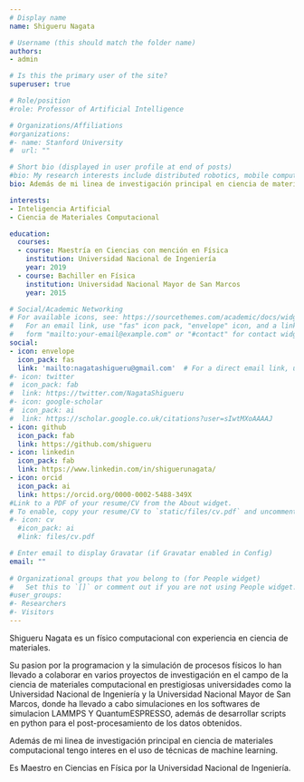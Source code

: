 ```yaml
---
# Display name
name: Shigueru Nagata

# Username (this should match the folder name)
authors:
- admin

# Is this the primary user of the site?
superuser: true

# Role/position
#role: Professor of Artificial Intelligence

# Organizations/Affiliations
#organizations:
#- name: Stanford University
#  url: ""

# Short bio (displayed in user profile at end of posts)
#bio: My research interests include distributed robotics, mobile computing and programmable matter.
bio: Además de mi linea de investigación principal en ciencia de materiales computacional tengo interes en el uso de técnicas de machine learning en los campos de ciencia de materiales y geoestadística.

interests:
- Inteligencia Artificial
- Ciencia de Materiales Computacional

education:
  courses:
  - course: Maestría en Ciencias con mención en Física
    institution: Universidad Nacional de Ingeniería
    year: 2019
  - course: Bachiller en Física
    institution: Universidad Nacional Mayor de San Marcos
    year: 2015

# Social/Academic Networking
# For available icons, see: https://sourcethemes.com/academic/docs/widgets/#icons
#   For an email link, use "fas" icon pack, "envelope" icon, and a link in the
#   form "mailto:your-email@example.com" or "#contact" for contact widget.
social:
- icon: envelope
  icon_pack: fas
  link: 'mailto:nagatashigueru@gmail.com'  # For a direct email link, use "mailto:test@example.org".
#- icon: twitter
#  icon_pack: fab
#  link: https://twitter.com/NagataShigueru
#- icon: google-scholar
#  icon_pack: ai
#  link: https://scholar.google.co.uk/citations?user=sIwtMXoAAAAJ
- icon: github
  icon_pack: fab
  link: https://github.com/shigueru
- icon: linkedin
  icon_pack: fab
  link: https://www.linkedin.com/in/shiguerunagata/
- icon: orcid
  icon_pack: ai
  link: https://orcid.org/0000-0002-5488-349X
#Link to a PDF of your resume/CV from the About widget.
# To enable, copy your resume/CV to `static/files/cv.pdf` and uncomment the lines below.  
#- icon: cv
  #icon_pack: ai
  #link: files/cv.pdf

# Enter email to display Gravatar (if Gravatar enabled in Config)
email: ""
  
# Organizational groups that you belong to (for People widget)
#   Set this to `[]` or comment out if you are not using People widget.  
#user_groups:
#- Researchers
#- Visitors
---
```


Shigueru Nagata es un físico computacional con experiencia en ciencia de materiales. 

Su pasion por la programacion y la simulación de procesos físicos lo han llevado a colaborar en varios proyectos de investigación en el campo de la ciencia de materiales computacional en prestigiosas universidades como la Universidad Nacional de Ingeniería y la Universidad Nacional Mayor de San Marcos, donde ha llevado a cabo simulaciones en los softwares de simulacion LAMMPS Y QuantumESPRESSO, además de desarrollar scripts en python para el post-procesamiento de los datos obtenidos.

Además de mi linea de investigación principal en ciencia de materiales computacional tengo interes en el uso de técnicas de machine learning.

Es Maestro en Ciencias en Física por la Universidad Nacional de Ingeniería.
